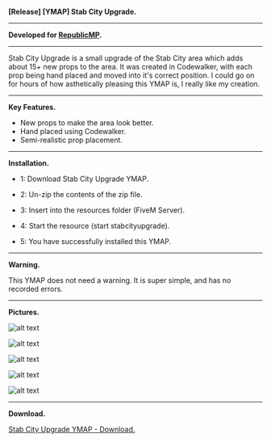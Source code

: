 **[Release] [YMAP] Stab City Upgrade.**

---

**Developed for [RepublicMP](https://forum.cfx.re/t/republicmp-ts3-voip-realistic-economy-lore-friendly-no-lag-texture-loss-immersive-eup-8-1-discord-gg-99krxme/434713).**

---

Stab City Upgrade is a small upgrade of the Stab City area which adds about 15+ new props to the area. It was created in Codewalker, with each prop being hand placed and moved into it's correct position. I could go on for hours of how asthetically pleasing this YMAP is, I really like my creation.

---

**Key Features.**

* New props to make the area look better.
* Hand placed using Codewalker.
* Semi-realistic prop placement.

---

**Installation.**

* 1: Download Stab City Upgrade YMAP.

* 2: Un-zip the contents of the zip file.

* 3: Insert into the resources folder (FiveM Server).

* 4: Start the resource (start stabcityupgrade).

* 5: You have successfully installed this YMAP.

---

**Warning.**

This YMAP does not need a warning. It is super simple, and has no recorded errors.

---

**Pictures.**

![alt text](https://forum.cfx.re/uploads/default/original/4X/a/d/6/ad6b855dbb4f331930d444c18fa4fc77141db115.jpeg "1")

![alt text](https://forum.cfx.re/uploads/default/original/4X/1/e/7/1e7df165f414f057351bcde281d1789eac114165.jpeg "2")

![alt text](https://forum.cfx.re/uploads/default/original/4X/1/8/6/1865cfd1595b0273de62774e409df652e8a11074.jpeg "3")

![alt text](https://forum.cfx.re/uploads/default/original/4X/a/6/b/a6b54a744324d4f609ee4bdbd01b56664bd139c9.jpeg "4")

![alt text](https://forum.cfx.re/uploads/default/original/4X/0/6/8/068e4d63bd97699a1fdd2f150ddfa90926d51a40.jpeg "5")

---

**Download.**

[Stab City Upgrade YMAP - Download.](https://github.com/Mart475/Stab-City-Upgrade-YMAP)
